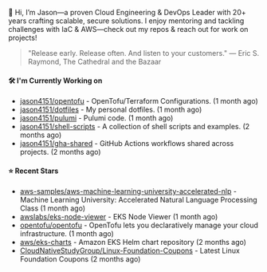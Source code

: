 👋 Hi, I’m Jason—a proven Cloud Engineering & DevOps Leader with 20+ years crafting scalable, secure solutions. I enjoy mentoring and tackling challenges with IaC & AWS—check out my repos & reach out for work on projects!

> "Release early. Release often. And listen to your customers." — Eric S. Raymond, The Cathedral and the Bazaar

#### 🛠️ I'm Currently Working on

- [jason4151/opentofu](https://github.com/jason4151/opentofu) - OpenTofu/Terraform Configurations. (1 month ago)
- [jason4151/dotfiles](https://github.com/jason4151/dotfiles) - My personal dotfiles. (1 month ago)
- [jason4151/pulumi](https://github.com/jason4151/pulumi) - Pulumi code. (1 month ago)
- [jason4151/shell-scripts](https://github.com/jason4151/shell-scripts) - A collection of shell scripts and examples. (2 months ago)
- [jason4151/gha-shared](https://github.com/jason4151/gha-shared) - GitHub Actions workflows shared across projects. (2 months ago)

#### ⭐ Recent Stars

- [aws-samples/aws-machine-learning-university-accelerated-nlp](https://github.com/aws-samples/aws-machine-learning-university-accelerated-nlp) - Machine Learning University: Accelerated Natural Language Processing Class (1 month ago)
- [awslabs/eks-node-viewer](https://github.com/awslabs/eks-node-viewer) - EKS Node Viewer (1 month ago)
- [opentofu/opentofu](https://github.com/opentofu/opentofu) - OpenTofu lets you declaratively manage your cloud infrastructure. (1 month ago)
- [aws/eks-charts](https://github.com/aws/eks-charts) - Amazon EKS Helm chart repository (2 months ago)
- [CloudNativeStudyGroup/Linux-Foundation-Coupons](https://github.com/CloudNativeStudyGroup/Linux-Foundation-Coupons) - Latest Linux Foundation Coupons (2 months ago)